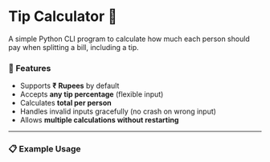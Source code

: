 # Tip Calculator 💸

A simple Python CLI program to calculate how much each person should pay when splitting a bill, including a tip.

### 🧾 Features

- Supports **₹ Rupees** by default
- Accepts **any tip percentage** (flexible input)
- Calculates **total per person**
- Handles invalid inputs gracefully (no crash on wrong input)
- Allows **multiple calculations without restarting**

---

### 📋 Example Usage

